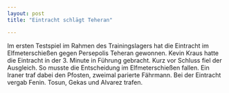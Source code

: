 ```yaml
---
layout: post
title: "Eintracht schlägt Teheran"

---
```


Im ersten Testspiel im Rahmen des Trainingslagers hat die Eintracht im Elfmeterschießen gegen Persepolis Teheran gewonnen. Kevin Kraus hatte die Eintracht in der 3. Minute in Führung gebracht. Kurz vor Schluss fiel der Ausgleich. So musste die Entscheidung im Elfmeterschießen fallen. Ein Iraner traf dabei den Pfosten, zweimal parierte Fährmann. Bei der Eintracht vergab Fenin. Tosun, Gekas und Alvarez trafen.


